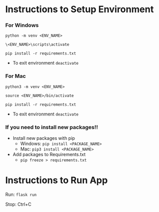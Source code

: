 # Instructions to Setup Environment

### For Windows
`python -m venv <ENV_NAME>`

`\<ENV_NAME>\scripts\activate`

`pip install -r requirements.txt` 

- To exit environment
`deactivate`

### For Mac
`python3 -m venv <ENV_NAME>`

`source <ENV_NAME>/bin/activate`

`pip install -r requirements.txt` 

- To exit environment
`deactivate`

### If you need to install new packages!!
- Install new packages with pip
  - Windows: `pip install <PACKAGE_NAME>`
  - Mac: `pip3 install <PACKAGE_NAME>`
- Add packages to Requirements.txt
  - `pip freeze > requirements.txt`
 
# Instructions to Run App

Run: `flask run`

Stop: Ctrl+C
